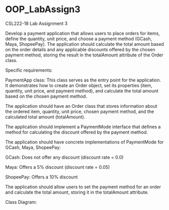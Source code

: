 # OOP_LabAssign3
CSL222-18 Lab Assignment 3

Develop a payment application that allows users to place orders for items, define the quantity, unit price, and choose a payment method (GCash, Maya, ShopeePay). The application should calculate the total amount based on the order details and any applicable discounts offered by the chosen payment method, storing the result in the totalAmount attribute of the Order class.

Specific requirements:

PaymentApp class: This class serves as the entry point for the application. It demonstrates how to create an Order object, set its properties (item, quantity, unit price, and payment method), and calculate the total amount based on the chosen payment method.

The application should have an Order class that stores information about the ordered item, quantity, unit price, chosen payment method, and the calculated total amount (totalAmount).

The application should implement a PaymentMode interface that defines a method for calculating the discount offered by the payment method.

The application should have concrete implementations of PaymentMode for GCash, Maya, ShopeePay:

GCash: Does not offer any discount (discount rate = 0.0)

Maya: Offers a 5% discount (discount rate = 0.05)

ShopeePay: Offers a 10% discount

The application should allow users to set the payment method for an order and calculate the total amount, storing it in the totalAmount attribute.

Class Diagram:
